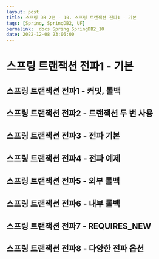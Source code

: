 ```yaml
---
layout: post
title: 스프링 DB 2편 - 10. 스프링 트랜잭션 전파1 - 기본
tags: [Spring, SpringDB2, UF]
permalink:  docs Spring SpringDB2_10
date: 2022-12-08 23:06:00
---
```

# 스프링 트랜잭션 전파1 - 기본
## 스프링 트랜잭션 전파1 - 커밋, 롤백
## 스프링 트랜잭션 전파2 - 트랜잭션 두 번 사용
## 스프링 트랜잭션 전파3 - 전파 기본
## 스프링 트랜잭션 전파4 - 전파 예제
## 스프링 트랜잭션 전파5 - 외부 롤백
## 스프링 트랜잭션 전파6 - 내부 롤백
## 스프링 트랜잭션 전파7 - REQUIRES_NEW
## 스프링 트랜잭션 전파8 - 다양한 전파 옵션